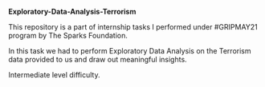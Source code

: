 **Exploratory-Data-Analysis-Terrorism**

This repository is a part of internship tasks I performed under #GRIPMAY21 program by The Sparks Foundation. 

In this task we had to perform Exploratory Data Analysis on the Terrorism data provided to us and draw out meaningful insights.

Intermediate level difficulty.
